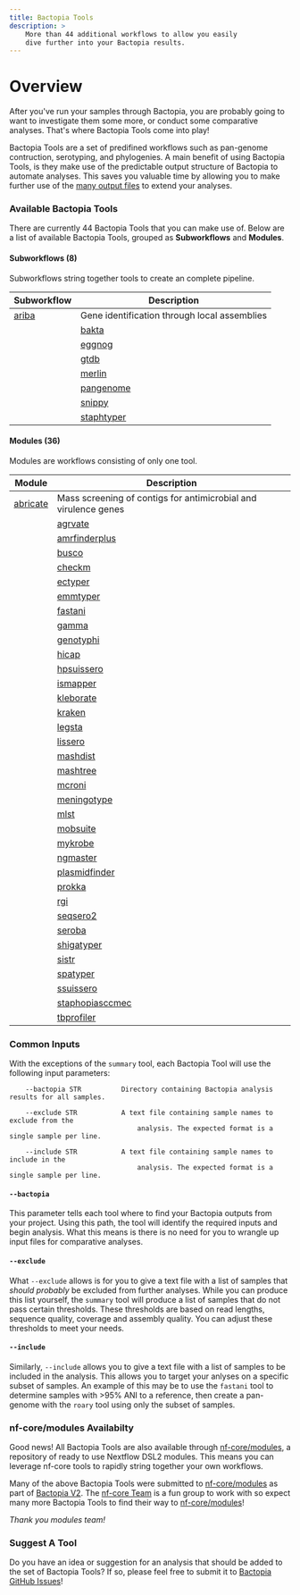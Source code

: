 ```yaml
---
title: Bactopia Tools
description: >
    More than 44 additional workflows to allow you easily
    dive further into your Bactopia results.
---
```

# Overview
After you've run your samples through Bactopia, you are probably going to want to
investigate them some more, or conduct some comparative analyses. That's where
Bactopia Tools come into play!

Bactopia Tools are a set of predifined workflows such as pan-genome contruction,
serotyping, and phylogenies. A main benefit of using Bactopia Tools, is they make
use of the predictable output structure of Bactopia to automate analyses. This saves
you valuable time by allowing you to make further use of the 
[many output files](output-overview/) to extend your analyses.

### Available Bactopia Tools
There are currently 44 Bactopia Tools that you can make use of.
Below are a list of available Bactopia Tools, grouped as __Subworkflows__ and __Modules__. 

#### Subworkflows (8)
Subworkflows string together 
tools to create an complete pipeline.  

| Subworkflow | Description |
|-------------|-------------|
| [ariba](/bactopia-tools/ariba/) | Gene identification through local assemblies |
    | [bakta](/bactopia-tools/bakta/) | Rapid annotation of bacterial genomes and plasmids |
    | [eggnog](/bactopia-tools/eggnog/) | Functional annotation of proteins using orthologous groups and phylogenies |
    | [gtdb](/bactopia-tools/gtdb/) | Identify marker genes and assign taxonomic classifications |
    | [merlin](/bactopia-tools/merlin/) | MinmER assisted species-specific bactopia tool seLectIoN |
    | [pangenome](/bactopia-tools/pangenome/) | Pangenome analysis with optional core-genome phylogeny |
    | [snippy](/bactopia-tools/snippy/) | Rapid variant calling from Illumina sequence reads with optional core-SNP phylogeny |
    | [staphtyper](/bactopia-tools/staphtyper/) | Determine the agr, spa and SCCmec types for _Staphylococcus aureus_ genomes |
    

#### Modules  (36)
Modules are workflows consisting of only one tool.

| Module | Description |
|-------------|-------------|
| [abricate](/bactopia-tools/abricate/) | Mass screening of contigs for antimicrobial and virulence genes |
    | [agrvate](/bactopia-tools/agrvate/) | Rapid identification of Staphylococcus aureus agr locus type and agr operon variants. |
    | [amrfinderplus](/bactopia-tools/amrfinderplus/) | Identify antimicrobial resistance in genes or proteins |
    | [busco](/bactopia-tools/busco/) | Assembly completeness based on evolutionarily informed expectations |
    | [checkm](/bactopia-tools/checkm/) | Assess the assembly quality of your samples |
    | [ectyper](/bactopia-tools/ectyper/) | In-silico prediction of _Escherichia coli_ serotype |
    | [emmtyper](/bactopia-tools/emmtyper/) | emm-typing of _Streptococcus pyogenes_ assemblies |
    | [fastani](/bactopia-tools/fastani/) | fast alignment-free computation of whole-genome Average Nucleotide Identity (ANI) |
    | [gamma](/bactopia-tools/gamma/) | Identification, classification, and annotation of translated gene matches |
    | [genotyphi](/bactopia-tools/genotyphi/) | Salmonella Typhi genotyping with Mykrobe outputs |
    | [hicap](/bactopia-tools/hicap/) | Identify cap locus serotype and structure in your _Haemophilus influenzae_ assemblies |
    | [hpsuissero](/bactopia-tools/hpsuissero/) | Serotype prediction of _Haemophilus parasuis_ assemblies |
    | [ismapper](/bactopia-tools/ismapper/) | Identify insertion sites positions in bacterial genomes |
    | [kleborate](/bactopia-tools/kleborate/) | Screening Klebsiella genome assemblies for MLST, sub-species, and other related genes of interest |
    | [kraken](/bactopia-tools/kraken/) | Taxonomic classifications of sequence reads |
    | [legsta](/bactopia-tools/legsta/) | Typing of Legionella pneumophila assemblies |
    | [lissero](/bactopia-tools/lissero/) | Serogroup typing prediction for _Listeria monocytogenes_ |
    | [mashdist](/bactopia-tools/mashdist/) | Calculate Mash distances between sequences |
    | [mashtree](/bactopia-tools/mashtree/) | Quickly create a tree using Mash distances |
    | [mcroni](/bactopia-tools/mcroni/) | Sequence variation in mcr-1 genes (mobilized colistin resistance) |
    | [meningotype](/bactopia-tools/meningotype/) | Serotyping of Neisseria meningitidis |
    | [mlst](/bactopia-tools/mlst/) | Automatic MLST calling from assembled contigs |
    | [mobsuite](/bactopia-tools/mobsuite/) | Reconstruct and annotate plasmids in bacterial assemblies |
    | [mykrobe](/bactopia-tools/mykrobe/) | Antimicrobial resistance detection for specific species |
    | [ngmaster](/bactopia-tools/ngmaster/) | Multi-antigen sequence typing for _Neisseria gonorrhoeae_ |
    | [plasmidfinder](/bactopia-tools/plasmidfinder/) | Plasmid identification from assemblies |
    | [prokka](/bactopia-tools/prokka/) | Whole genome annotation of small genomes (bacterial, archeal, viral) |
    | [rgi](/bactopia-tools/rgi/) | Predict antibiotic resistance from assemblies |
    | [seqsero2](/bactopia-tools/seqsero2/) | Salmonella serotype prediction from reads or assemblies |
    | [seroba](/bactopia-tools/seroba/) | Serotyping of Streptococcus pneumoniae from sequence reads |
    | [shigatyper](/bactopia-tools/shigatyper/) | Shigella serotype from Illumina or Oxford Nanopore reads |
    | [sistr](/bactopia-tools/sistr/) | Serovar prediction of Salmonella assemblies |
    | [spatyper](/bactopia-tools/spatyper/) | Computational method for finding spa types in _Staphylococcus aureus_ |
    | [ssuissero](/bactopia-tools/ssuissero/) | Serotype prediction of _Streptococcus suis_ assemblies |
    | [staphopiasccmec](/bactopia-tools/staphopiasccmec/) | Primer based SCCmec typing of _Staphylococcus aureus_ genomes |
    | [tbprofiler](/bactopia-tools/tbprofiler/) | Detect resistance and lineages of _Mycobacterium tuberculosis_ genomes |
    

### Common Inputs
With the exceptions of the `summary` tool, each Bactopia Tool will use the following 
input parameters:
```
    --bactopia STR          Directory containing Bactopia analysis results for all samples.

    --exclude STR           A text file containing sample names to exclude from the
                                analysis. The expected format is a single sample per line.

    --include STR           A text file containing sample names to include in the
                                analysis. The expected format is a single sample per line.
```

#### `--bactopia`
This parameter tells each tool where to find your Bactopia outputs from your project. 
Using this path, the tool will identify the required inputs and begin analysis. What 
this means is there is no need for you to wrangle up input files for comparative analyses.

#### `--exclude`
What `--exclude` allows is for you to give a text file with a list of samples that 
*should probably* be excluded from further analyses. While you can produce this list
yourself, the `summary` tool will produce a list of samples that do not pass certain 
thresholds. These thresholds are based on read lengths, sequence quality, coverage 
and assembly quality. You can adjust these thresholds to meet your needs.

#### `--include`
Similarly, `--include` allows you to give a text file with a list of samples to be 
included in the analysis. This allows you to target your anlyses on a specific subset
of samples. An example of this may be to use the `fastani` tool to determine samples
with >95% ANI to a reference, then create a pan-genome with the `roary` tool using 
only the subset of samples.

### nf-core/modules Availabilty
Good news! All Bactopia Tools are also available through [nf-core/modules](https://github.com/nf-core/modules),
a repository of ready to use Nextflow DSL2 modules. This means you can leverage nf-core tools 
to rapidly string together your own workflows. 

Many of the above Bactopia Tools were submitted to [nf-core/modules](https://github.com/nf-core/modules) 
as part of [Bactopia V2](https://github.com/bactopia/bactopia/issues/233). The [nf-core Team](https://nf-co.re/about)
is a fun group to work with so expect many more Bactopia Tools to find their way to 
[nf-core/modules](https://github.com/nf-core/modules)!

_Thank you modules team!_

### Suggest A Tool
Do you have an idea or suggestion for an analysis that should be added to the set 
of Bactopia Tools? If so, please feel free to submit it to 
[Bactopia GitHub Issues](https://github.com/bactopia/bactopia/issues)!